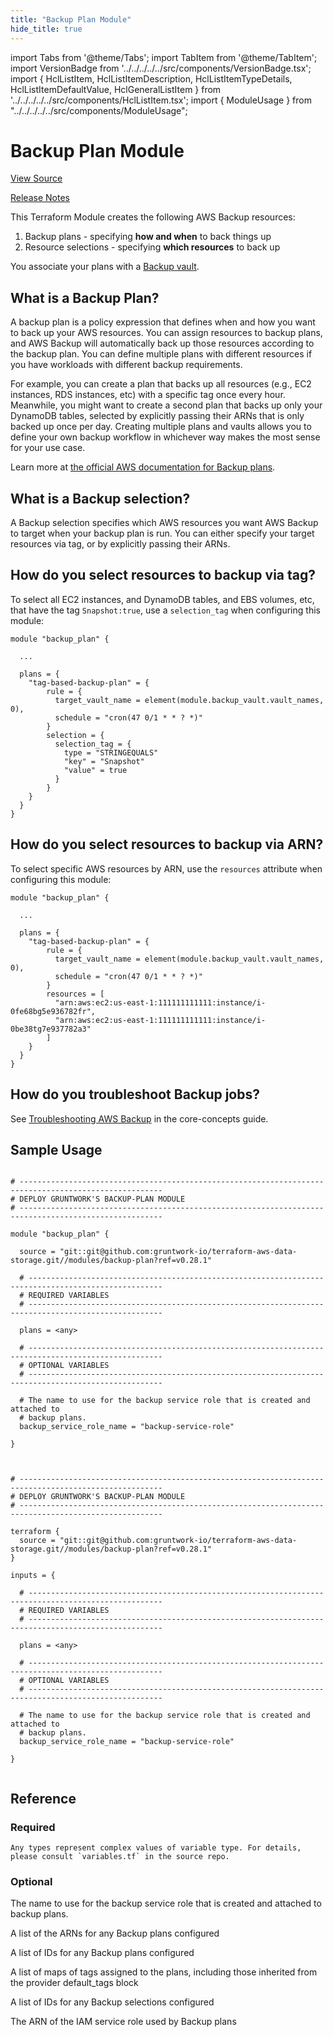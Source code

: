 ```yaml
---
title: "Backup Plan Module"
hide_title: true
---
```


import Tabs from '@theme/Tabs';
import TabItem from '@theme/TabItem';
import VersionBadge from '../../../../../src/components/VersionBadge.tsx';
import { HclListItem, HclListItemDescription, HclListItemTypeDetails, HclListItemDefaultValue, HclGeneralListItem } from '../../../../../src/components/HclListItem.tsx';
import { ModuleUsage } from "../../../../../src/components/ModuleUsage";

<VersionBadge repoTitle="Data Storage Modules" version="0.28.1" lastModifiedVersion="0.27.2"/>

# Backup Plan Module

<a href="https://github.com/gruntwork-io/terraform-aws-data-storage/tree/doc_update/modules/backup-plan" className="link-button" title="View the source code for this module in GitHub.">View Source</a>

<a href="https://github.com/gruntwork-io/terraform-aws-data-storage/releases/tag/v0.27.2" className="link-button" title="Release notes for only versions which impacted this module.">Release Notes</a>

This Terraform Module creates the following AWS Backup resources:

1.  Backup plans - specifying **how and when** to back things up
2.  Resource selections - specifying **which resources** to back up

You associate your plans with a [Backup vault](https://github.com/gruntwork-io/terraform-aws-data-storage/tree/doc_update/modules/backup-vault).

## What is a Backup Plan?

A backup plan is a policy expression that defines when and how you want to back up your AWS resources. You can assign resources to backup plans, and AWS Backup will automatically back up those resources according to the backup plan. You can define multiple plans with different resources if you have workloads with different backup requirements.

For example, you can create a plan that backs up all resources (e.g., EC2 instances, RDS instances, etc) with a specific tag once every hour. Meanwhile, you might want to create a second
plan that backs up only your DynamoDB tables, selected by explicitly passing their ARNs that is only backed up once per day. Creating multiple plans and vaults allows you to define your
own backup workflow in whichever way makes the most sense for your use case.

Learn more at [the official AWS documentation for Backup plans](https://docs.aws.amazon.com/aws-backup/latest/devguide/about-backup-plans.html).

## What is a Backup selection?

A Backup selection specifies which AWS resources you want AWS Backup to target when your backup plan is run. You can either specify your target resources via tag, or by explicitly passing their ARNs.

## How do you select resources to backup via tag?

To select all EC2 instances, and DynamoDB tables, and EBS volumes, etc, that have the tag `Snapshot:true`, use a `selection_tag` when configuring this module:

```hcl
module "backup_plan" {

  ...

  plans = {
    "tag-based-backup-plan" = {
        rule = {
          target_vault_name = element(module.backup_vault.vault_names, 0),
          schedule = "cron(47 0/1 * * ? *)"
        }
        selection = {
          selection_tag = {
            type = "STRINGEQUALS"
            "key" = "Snapshot"
            "value" = true
          }
        }
    }
  }
}
```

## How do you select resources to backup via ARN?

To select specific AWS resources by ARN, use the `resources` attribute when configuring this module:

```hcl
module "backup_plan" {

  ...

  plans = {
    "tag-based-backup-plan" = {
        rule = {
          target_vault_name = element(module.backup_vault.vault_names, 0),
          schedule = "cron(47 0/1 * * ? *)"
        }
        resources = [
          "arn:aws:ec2:us-east-1:111111111111:instance/i-0fe68bg5e936782fr",
          "arn:aws:ec2:us-east-1:111111111111:instance/i-0be38tg7e937782a3"
        ]
    }
  }
}
```

## How do you troubleshoot Backup jobs?

See [Troubleshooting AWS Backup](https://github.com/gruntwork-io/terraform-aws-data-storage/tree/doc_update/core-concepts.md#troubleshooting-aws-backup) in the core-concepts guide.

## Sample Usage

<Tabs>
<TabItem value="terraform" label="Terraform" default>

```hcl title="main.tf"

# ------------------------------------------------------------------------------------------------------
# DEPLOY GRUNTWORK'S BACKUP-PLAN MODULE
# ------------------------------------------------------------------------------------------------------

module "backup_plan" {

  source = "git::git@github.com:gruntwork-io/terraform-aws-data-storage.git//modules/backup-plan?ref=v0.28.1"

  # ----------------------------------------------------------------------------------------------------
  # REQUIRED VARIABLES
  # ----------------------------------------------------------------------------------------------------

  plans = <any>

  # ----------------------------------------------------------------------------------------------------
  # OPTIONAL VARIABLES
  # ----------------------------------------------------------------------------------------------------

  # The name to use for the backup service role that is created and attached to
  # backup plans.
  backup_service_role_name = "backup-service-role"

}


```

</TabItem>
<TabItem value="terragrunt" label="Terragrunt" default>

```hcl title="terragrunt.hcl"

# ------------------------------------------------------------------------------------------------------
# DEPLOY GRUNTWORK'S BACKUP-PLAN MODULE
# ------------------------------------------------------------------------------------------------------

terraform {
  source = "git::git@github.com:gruntwork-io/terraform-aws-data-storage.git//modules/backup-plan?ref=v0.28.1"
}

inputs = {

  # ----------------------------------------------------------------------------------------------------
  # REQUIRED VARIABLES
  # ----------------------------------------------------------------------------------------------------

  plans = <any>

  # ----------------------------------------------------------------------------------------------------
  # OPTIONAL VARIABLES
  # ----------------------------------------------------------------------------------------------------

  # The name to use for the backup service role that is created and attached to
  # backup plans.
  backup_service_role_name = "backup-service-role"

}


```

</TabItem>
</Tabs>




## Reference

<Tabs>
<TabItem value="inputs" label="Inputs" default>

### Required

<HclListItem name="plans" requirement="required" type="any">
<HclListItemTypeDetails>

```hcl
Any types represent complex values of variable type. For details, please consult `variables.tf` in the source repo.
```

</HclListItemTypeDetails>
</HclListItem>

### Optional

<HclListItem name="backup_service_role_name" requirement="optional" type="string">
<HclListItemDescription>

The name to use for the backup service role that is created and attached to backup plans.

</HclListItemDescription>
<HclListItemDefaultValue defaultValue="&quot;backup-service-role&quot;"/>
</HclListItem>

</TabItem>
<TabItem value="outputs" label="Outputs">

<HclListItem name="backup_plan_arns">
<HclListItemDescription>

A list of the ARNs for any Backup plans configured

</HclListItemDescription>
</HclListItem>

<HclListItem name="backup_plan_ids">
<HclListItemDescription>

A list of IDs for any Backup plans configured

</HclListItemDescription>
</HclListItem>

<HclListItem name="backup_plan_tags_all">
<HclListItemDescription>

A list of maps of tags assigned to the plans, including those inherited from the provider default_tags block

</HclListItemDescription>
</HclListItem>

<HclListItem name="backup_selection_ids">
<HclListItemDescription>

A list of IDs for any Backup selections configured

</HclListItemDescription>
</HclListItem>

<HclListItem name="backup_service_role_arn">
<HclListItemDescription>

The ARN of the IAM service role used by Backup plans

</HclListItemDescription>
</HclListItem>

</TabItem>
</Tabs>


<!-- ##DOCS-SOURCER-START
{
  "originalSources": [
    "https://github.com/gruntwork-io/terraform-aws-data-storage/tree/doc_update/modules/backup-plan/readme.md",
    "https://github.com/gruntwork-io/terraform-aws-data-storage/tree/doc_update/modules/backup-plan/variables.tf",
    "https://github.com/gruntwork-io/terraform-aws-data-storage/tree/doc_update/modules/backup-plan/outputs.tf"
  ],
  "sourcePlugin": "module-catalog-api",
  "hash": "1726cd85205c9c99b58fe750b0d0f9e9"
}
##DOCS-SOURCER-END -->

